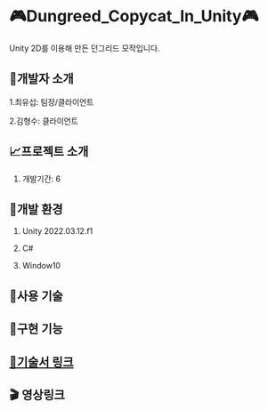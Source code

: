 # 🎮Dungreed_Copycat_In_Unity🎮
Unity 2D를 이용해 만든 던그리드 모작입니다.
## 🧙개발자 소개
1.최유섭: 팀장/클라이언트

2.김형수: 클라이언트
## 📈프로젝트 소개
1. 개발기간: 6
## 🏰개발 환경
1. Unity 2022.03.12.f1

2. C#

3. Window10
## 🧪사용 기술
## 💊구현 기능
## [🚩기술서 링크](https://discord.com/channels/@me/1082488234484965436/1238903112857550948](https://docs.google.com/presentation/d/1jHJAIKg0ex0KCO2hozneaqXTghVdsbdJ29tOFAVNDkg/edit?usp=sharing))
## 🎬 영상링크
